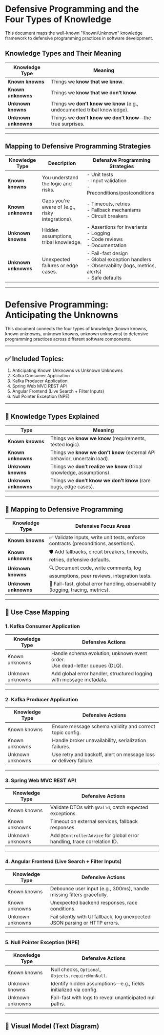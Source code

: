 # Defensive Programming and the Four Types of Knowledge

This document maps the well-known "Known/Unknown" knowledge framework to defensive programming practices in software development.

## Knowledge Types and Their Meaning

| Knowledge Type        | Meaning                                                                 |
|------------------------|-------------------------------------------------------------------------|
| **Known knowns**       | Things we **know that we know**.                                        |
| **Known unknowns**     | Things we **know that we don’t know**.                                  |
| **Unknown knowns**     | Things we **don’t know we know** (e.g., undocumented tribal knowledge). |
| **Unknown unknowns**   | Things we **don’t know we don’t know**—the true surprises.              |

---

## Mapping to Defensive Programming Strategies

| Knowledge Type        | Description | Defensive Programming Strategies |
|------------------------|-------------|----------------------------------|
| **Known knowns**       | You understand the logic and risks. | - Unit tests<br>- Input validation<br>- Preconditions/postconditions |
| **Known unknowns**     | Gaps you're aware of (e.g., risky integrations). | - Timeouts, retries<br>- Fallback mechanisms<br>- Circuit breakers |
| **Unknown knowns**     | Hidden assumptions, tribal knowledge. | - Assertions for invariants<br>- Logging<br>- Code reviews<br>- Documentation |
| **Unknown unknowns**   | Unexpected failures or edge cases. | - Fail-fast design<br>- Global exception handlers<br>- Observability (logs, metrics, alerts)<br>- Safe defaults |

---

# Defensive Programming: Anticipating the Unknowns

This document connects the four types of knowledge (known knowns, known unknowns, unknown knowns, unknown unknowns) to defensive programming practices across different software components.

---

## ✅ Included Topics:
1. Anticipating Known Unknowns vs Unknown Unknowns  
2. Kafka Consumer Application  
3. Kafka Producer Application  
4. Spring Web MVC REST API  
5. Angular Frontend (Live Search + Filter Inputs)  
6. Null Pointer Exception (NPE)

---

## 🧠 Knowledge Types Explained

| Type                | Meaning                                                                 |
|---------------------|-------------------------------------------------------------------------|
| **Known knowns**    | Things we **know we know** (requirements, tested logic).                |
| **Known unknowns**  | Things we **know we don’t know** (external API behavior, uncertain load).|
| **Unknown knowns**  | Things we **don’t realize we know** (tribal knowledge, assumptions).     |
| **Unknown unknowns**| Things we **don’t know we don’t know** (rare bugs, edge cases).          |

---

## 🔐 Mapping to Defensive Programming

| Knowledge Type      | Defensive Focus Areas                                                                 |
|---------------------|----------------------------------------------------------------------------------------|
| **Known knowns**    | ✅ Validate inputs, write unit tests, enforce contracts (preconditions, assertions).   |
| **Known unknowns**  | 🛡️ Add fallbacks, circuit breakers, timeouts, retries, defensive defaults.             |
| **Unknown knowns**  | 🔍 Document code, write comments, log assumptions, peer reviews, integration tests.    |
| **Unknown unknowns**| 🚨 Fail-fast, global error handling, observability (logging, tracing, metrics).         |

---

## 🧩 Use Case Mapping

### 1. Kafka Consumer Application
| Knowledge Type        | Defensive Actions |
|------------------------|------------------|
| Known unknowns         | Handle schema evolution, unknown event order.<br>Use dead-letter queues (DLQ). |
| Unknown unknowns       | Add global error handler, structured logging with message metadata. |

---

### 2. Kafka Producer Application
| Knowledge Type        | Defensive Actions |
|------------------------|------------------|
| Known knowns           | Ensure message schema validity and correct topic config. |
| Known unknowns         | Handle broker unavailability, serialization failures. |
| Unknown unknowns       | Use retry and backoff, alert on message loss or delivery failure. |

---

### 3. Spring Web MVC REST API
| Knowledge Type        | Defensive Actions |
|------------------------|------------------|
| Known knowns           | Validate DTOs with `@Valid`, catch expected exceptions. |
| Known unknowns         | Timeout on external services, fallback responses. |
| Unknown unknowns       | Add `@ControllerAdvice` for global error handling, trace correlation ID. |

---

### 4. Angular Frontend (Live Search + Filter Inputs)
| Knowledge Type        | Defensive Actions |
|------------------------|------------------|
| Known knowns           | Debounce user input (e.g., 300ms), handle missing filters gracefully. |
| Known unknowns         | Unexpected backend responses, race conditions. |
| Unknown unknowns       | Fail silently with UI fallback, log unexpected JSON parsing or HTTP errors. |

---

### 5. Null Pointer Exception (NPE)
| Knowledge Type        | Defensive Actions |
|------------------------|------------------|
| Known knowns           | Null checks, `Optional`, `Objects.requireNonNull`. |
| Unknown knowns         | Identify hidden assumptions—e.g., fields initialized via config. |
| Unknown unknowns       | Fail-fast with logs to reveal unanticipated null paths. |

---

## 🧭 Visual Model (Text Diagram)
